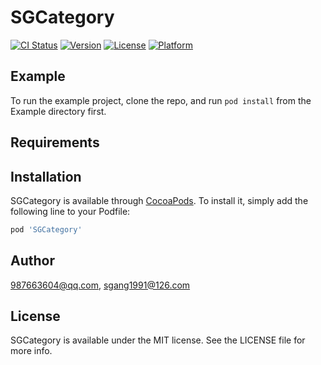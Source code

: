 # SGCategory

[![CI Status](https://img.shields.io/travis/987663604@qq.com/SGCategory.svg?style=flat)](https://travis-ci.org/987663604@qq.com/SGCategory)
[![Version](https://img.shields.io/cocoapods/v/SGCategory.svg?style=flat)](https://cocoapods.org/pods/SGCategory)
[![License](https://img.shields.io/cocoapods/l/SGCategory.svg?style=flat)](https://cocoapods.org/pods/SGCategory)
[![Platform](https://img.shields.io/cocoapods/p/SGCategory.svg?style=flat)](https://cocoapods.org/pods/SGCategory)

## Example

To run the example project, clone the repo, and run `pod install` from the Example directory first.

## Requirements

## Installation

SGCategory is available through [CocoaPods](https://cocoapods.org). To install
it, simply add the following line to your Podfile:

```ruby
pod 'SGCategory'
```

## Author

987663604@qq.com, sgang1991@126.com

## License

SGCategory is available under the MIT license. See the LICENSE file for more info.
